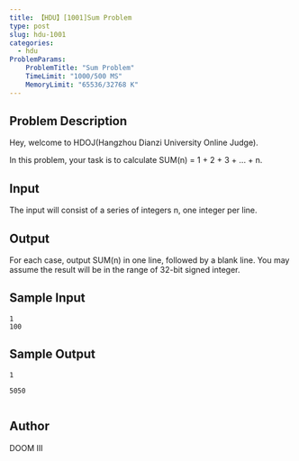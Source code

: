 ```yaml
---
title: 【HDU】[1001]Sum Problem
type: post
slug: hdu-1001
categories:
  - hdu
ProblemParams:
    ProblemTitle: "Sum Problem"
    TimeLimit: "1000/500 MS"
    MemoryLimit: "65536/32768 K"
---
```


## Problem Description

Hey, welcome to HDOJ(Hangzhou Dianzi University Online Judge).  
  
In this problem, your task is to calculate SUM(n) = 1 + 2 + 3 + ... + n.

## Input

The input will consist of a series of integers n, one integer per line.

## Output

For each case, output SUM(n) in one line, followed by a blank line. You may assume the result will be in the range of 32-bit signed integer.

## Sample Input

```
1
100

```

## Sample Output

```
1

5050


```

## Author

DOOM III
